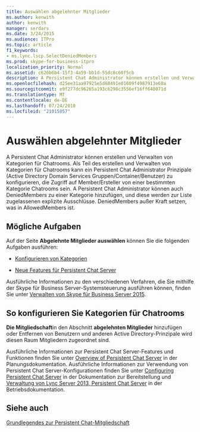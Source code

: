 ```yaml
---
title: Auswählen abgelehnter Mitglieder
ms.author: kenwith
author: kenwith
manager: serdars
ms.date: 3/24/2015
ms.audience: ITPro
ms.topic: article
f1_keywords:
- ms.lync.lscp.SelectDeniedMembers
ms.prod: skype-for-business-itpro
localization_priority: Normal
ms.assetid: c626b6b4-15f3-4a59-bb1d-55dc8c60f5cb
description: A Persistent Chat Administrator können erstellen und Verwalten von Kategorien für Chatrooms. Als Teil des erstellen und Verwalten von Kategorien für Chatrooms kann ein Persistent Chat Administrator Prinzipale (Active Directory Domain Services Gruppen/Container/Benutzer) zu konfigurieren, die Zugriff auf Member/Ersteller von einer bestimmten Kategorie Chatrooms sein. A Persistent Chat Administrator können auch DeniedMembers zu einer Kategorie hinzufügen, und diese werden zur Liste zugelassenen explizite Ausschlüsse. DeniedMembers außer Kraft setzen, was in AllowedMembers ist.
ms.openlocfilehash: d25ee31aa97925e5d68491e01609f4987913e60a
ms.sourcegitcommit: e9f277dc96265a193c6298c3556ef16ff640071d
ms.translationtype: MT
ms.contentlocale: de-DE
ms.lasthandoff: 07/24/2018
ms.locfileid: "21015857"
---
```

# <a name="select-denied-members"></a>Auswählen abgelehnter Mitglieder
 
A Persistent Chat Administrator können erstellen und Verwalten von Kategorien für Chatrooms. Als Teil des erstellen und Verwalten von Kategorien für Chatrooms kann ein Persistent Chat Administrator Prinzipale (Active Directory Domain Services Gruppen/Container/Benutzer) zu konfigurieren, die Zugriff auf Member/Ersteller von einer bestimmten Kategorie Chatrooms sein. A Persistent Chat Administrator können auch DeniedMembers zu einer Kategorie hinzufügen, und diese werden zur Liste zugelassenen explizite Ausschlüsse. DeniedMembers außer Kraft setzen, was in AllowedMembers ist.
  
## <a name="tasks-that-you-can-perform"></a>Mögliche Aufgaben

Auf der Seite **Abgelehnte Mitglieder auswählen** können Sie die folgenden Aufgaben ausführen:
  
- [Konfigurieren von Kategorien](http://technet.microsoft.com/library/4547f514-f0c0-404d-890f-092ddeeac852.aspx)
    
- [Neue Features für Persistent Chat Server](http://technet.microsoft.com/library/c3ec6f33-6261-4bf5-aa31-baa8ab2a87d8.aspx)
    
Ausführliche Informationen zu den verschiedenen Verfahren, die Sie mithilfe der Skype für Business Server-Systemsteuerung ausführen können, finden Sie unter [Verwalten von Skype für Business Server 2015](../../manage/manage.md).
  
## <a name="to-configure-categories-for-chat-rooms"></a>So konfigurieren Sie Kategorien für Chatrooms

**Die Mitgliedschaft**in den Abschnitt **abgelehnten Mitglieder** hinzufügen oder Entfernen von Benutzern und anderen Active Directory-Prinzipale wird diesen Raum Mitgliedern zugeordnet sind.
  

Ausführliche Informationen zur Persistent Chat Server-Features und Funktionen finden Sie unter [Overview of Persistent Chat Server](http://technet.microsoft.com/library/23f7c886-304d-495a-ae70-3cbb44241acd.aspx) in der Planungsdokumentation. Ausführliche Informationen zur Verwendung von Persistent Chat Server-Konfigurationen finden Sie unter [Configuring Persistent Chat Server](http://technet.microsoft.com/library/d90a4049-b268-4e8e-9f24-0cef08c8d9ed.aspx) in der Dokumentation zur Bereitstellung und [Verwaltung von Lync Server 2013, Persistent Chat Server](http://technet.microsoft.com/library/82befdc6-5d32-45f1-bfd7-aaedffed1ab8.aspx) in der Betriebsdokumentation.
  
## <a name="see-also"></a>Siehe auch

[Grundlegendes zur Persistent Chat-Mitgliedschaft](http://technet.microsoft.com/library/900392d6-6e9f-4dae-93d6-39d7474409ef.aspx)